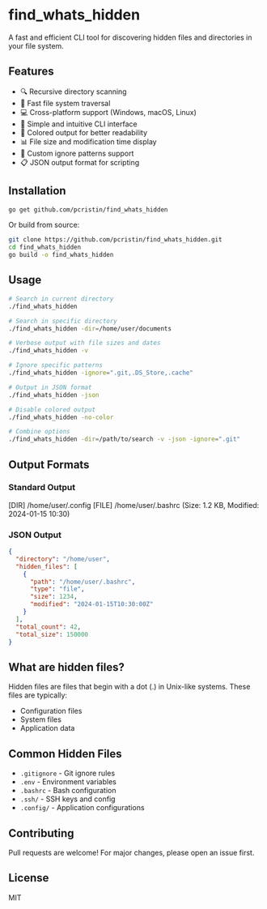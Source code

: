 # find_whats_hidden

A fast and efficient CLI tool for discovering hidden files and directories in your file system.

## Features

- 🔍 Recursive directory scanning
- 🚀 Fast file system traversal
- 💻 Cross-platform support (Windows, macOS, Linux)
- 🎯 Simple and intuitive CLI interface
- 🎨 Colored output for better readability
- 📊 File size and modification time display
- 🚫 Custom ignore patterns support
- 📋 JSON output format for scripting

## Installation

```bash
go get github.com/pcristin/find_whats_hidden
```

Or build from source:

```bash
git clone https://github.com/pcristin/find_whats_hidden.git
cd find_whats_hidden
go build -o find_whats_hidden
```

## Usage

```bash
# Search in current directory
./find_whats_hidden

# Search in specific directory
./find_whats_hidden -dir=/home/user/documents

# Verbose output with file sizes and dates
./find_whats_hidden -v

# Ignore specific patterns
./find_whats_hidden -ignore=".git,.DS_Store,.cache"

# Output in JSON format
./find_whats_hidden -json

# Disable colored output
./find_whats_hidden -no-color

# Combine options
./find_whats_hidden -dir=/path/to/search -v -json -ignore=".git"
```

## Output Formats

### Standard Output
[DIR] /home/user/.config
[FILE] /home/user/.bashrc (Size: 1.2 KB, Modified: 2024-01-15 10:30)


### JSON Output
```json
{
  "directory": "/home/user",
  "hidden_files": [
    {
      "path": "/home/user/.bashrc",
      "type": "file",
      "size": 1234,
      "modified": "2024-01-15T10:30:00Z"
    }
  ],
  "total_count": 42,
  "total_size": 150000
}
```

## What are hidden files?

Hidden files are files that begin with a dot (.) in Unix-like systems. These files are typically:
- Configuration files
- System files
- Application data

## Common Hidden Files

- `.gitignore` - Git ignore rules
- `.env` - Environment variables
- `.bashrc` - Bash configuration
- `.ssh/` - SSH keys and config
- `.config/` - Application configurations

## Contributing

Pull requests are welcome! For major changes, please open an issue first.

## License

MIT